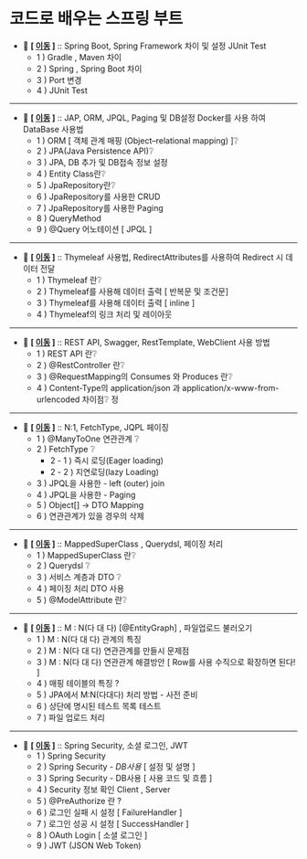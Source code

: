 # 코드로 배우는 스프링 부트

- 💬 **[ [이동](https://github.com/edel1212/springBootStudy/tree/main/spring-boot-basic/ex01) ]** :: Spring Boot, Spring Framework 차이 및 설정 JUnit Test
    - 1 ) Gradle , Maven 차이
    - 2 ) Spring , Spring Boot 차이
    - 3 )  Port 변경 
    - 4 ) JUnit Test

<hr/>

- 💬 **[ [이동](https://github.com/edel1212/springBootStudy/tree/main/spring-boot-basic/ex02) ]** :: JAP, ORM, JPQL, Paging 및 DB설정 Docker를 사용 하여 DataBase 사용법
    - 1 ) ORM [ 객체 관계 매핑 (Object–relational mapping) ]❔
    - 2 ) JPA(Java Persistence API)❔
    - 3 ) JPA, DB 추가 및 DB접속 정보 설정
    - 4 ) Entity Class란❔
    - 5 ) JpaRepository란❔
    - 6 ) JpaRepository를 사용한 CRUD
    - 7 ) JpaRepository를 사용한 Paging
    - 8 ) QueryMethod
    - 9 ) @Query 어노테이션 [ JPQL ]
<hr/>

- 💬 **[ [이동](https://github.com/edel1212/springBootStudy/tree/main/spring-boot-basic/ex03) ]** :: Thymeleaf 사용법, RedirectAttributes를 사용하여 Redirect 시  데이터 전달
    - 1 ) Thymeleaf 란❔
    - 2 ) Thymeleaf를 사용해 데이터 출력 [ 반복문 및 조건문]
    - 3 ) Thymeleaf를 사용해 데이터 출력 [ inline ]
    - 4 ) Thymeleaf의 링크 처리 및 레이아웃

<hr/>

- 💬 **[ [이동](https://github.com/edel1212/springBootStudy/tree/main/spring-boot-basic/ex04) ]** :: REST API, Swagger, RestTemplate, WebClient 사용 방법
    - 1 ) REST API 란❔
    - 2 ) @RestController 란❔
    - 3 ) @RequestMapping의 Consumes 와 Produces 란❔
    - 4 ) Content-Type의 application/json 과 application/x-www-from-urlencoded 차이점❔
정
<hr/>

- 💬 **[ [이동](https://github.com/edel1212/springBootStudy/tree/main/spring-boot-basic/board) ]** :: N:1, FetchType, JQPL 페이징
    - 1 ) @ManyToOne 연관관계 ❔
    - 2 ) FetchType ❔
      - 2 - 1 ) 즉시 로딩(Eager loading)
      - 2 - 2 ) 지연로딩(lazy Loading)
    - 3 ) JPQL을 사용한 - left (outer) join
    - 4 ) JPQL을 사용한 - Paging
    - 5 ) Object[] -> DTO Mapping
    - 6 ) 연관관계가 있을 경우의 삭제

<hr/>

- 💬 **[ [이동](https://github.com/edel1212/springBootStudy/tree/main/spring-boot-basic/guestbook) ]** :: MappedSuperClass , Querydsl, 페이징 처리
    - 1 ) MappedSuperClass 란❔
    - 2 ) Querydsl ❔
    - 3 ) 서비스 계층과 DTO ❔
    - 4 ) 페이징 처리 DTO 사용
    - 5 ) @ModelAttribute 란❔

<hr/>

- 💬 **[ [이동](https://github.com/edel1212/springBootStudy/tree/main/spring-boot-basic/mreview) ]** :: M : N(다 대 다) [@EntityGraph] , 파일업로드 불러오기
    - 1 ) M : N(다 대 다) 관계의 특징
    - 2 ) M : N(다 대 다) 연관관계를 만들시 문제점
    - 3 ) M : N(다 대 다) 연관관계 해결방안 [ Row를 사용 수직으로 확장하면 된다! ]
    - 4 ) 매핑 테이블의 특징 ?
    - 5 ) JPA에서 M:N(다대다) 처리 방법 - 사전 준비
    - 6 ) 상단에 명시된 테스트 목록 테스트
    - 7 ) 파일 업로드 처리
<hr/>

- 💬 **[ [이동](https://github.com/edel1212/springBootStudy/tree/main/spring-boot-basic/club) ]** :: Spring Security, 소셜 로그인, JWT
    - 1 ) Spring Security
    - 2 ) Spring Security - *DB사용* [ 설정 및 설명 ]
    - 3 ) Spring Security - DB사용 [ 사용 코드 및 흐름 ]
    - 4 ) Security 정보 확인 Client , Server
    - 5 ) @PreAuthorize 란 ?
    - 6 ) 로그인 실패 시 설정 [ FailureHandler ]
    - 7 ) 로그인 성공 시 설정 [ SuccessHandler ]
    - 8 ) OAuth Login [ 소셜 로그인 ]
    - 9 ) JWT (JSON Web Token)
